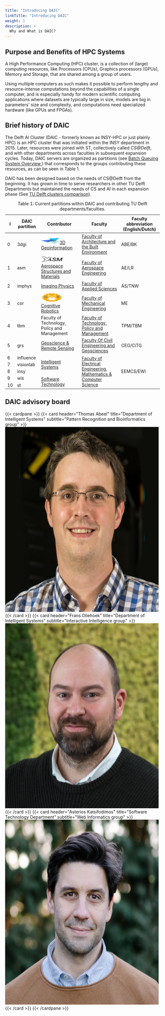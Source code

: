 ```yaml
---
title: "Introducing DAIC"
linkTitle: "Introducing DAIC"
weight: 1
description: >
  Why and What is DAIC?
---
```


## Purpose and Benefits of HPC Systems

A High Performance Computing (HPC) cluster, is a collection of (large) computing resources, like Processors (CPUs), Graphics processors (GPUs), Memory and Storage, that are shared among a group of users.

Using multiple computers as such makes it possible to perform lengthy and resource-intense computations beyond the capabilities of a single computer, and is especially handy for modern scientific computing applications where datasets are typically large in size, models are big in parameters' size and complexity, and computations need specialized hardware (like GPUs and FPGAs). 



## Brief history of DAIC

The Delft AI Cluster (DAIC - formerly known as INSY-HPC or just plainly HPC) is an HPC cluster that was initiated within the INSY department in 2015. Later, resources were joined with ST, collectively called _CS@Delft_, and with other departments across faculties in subsequent expansion cycles. Today, DAIC servers are organized as partitions (see [Batch Queuing System Overview ](../job_submissions/#batch-queuing-system-overview)) that corresponds to the groups contributing these resources, as can be seen in Table 1.

 DAIC has been designed based on the needs of CS@Delft from the beginning. It has grown in time to serve researchers in other TU Delft Departments but maintained the needs of CS and AI in each expansion phase (See [TU Delft clusters comparison](../../tud_clusters/)).



<table>
<caption> Table 1: Current partitions within DAIC and contributing TU Delft departments/faculties.
</caption>
<thead>
  <tr>
    <th>I</th>
    <th>DAIC partition</th>
    <th>Contributor</th>
    <th>Faculty</th>
    <th>Faculty abbreviation (English/Dutch)</th>
  </tr>
</thead>
<tbody>
  <tr>
    <td>0</td>
    <td>3dgi</td>
    <td><a href="https://3d.bk.tudelft.nl/"><img src="logo_3dgi.png" height=20 width=60/>3D Geoinformation</a></td>
    <td><a href="https://www.tudelft.nl/en/architecture-and-the-built-environment">  Faculty of Architecture and the Built Environment</a></td>
    <td>ABE/BK</td>
  </tr>
  <tr>
    <td>1</td>
    <td>asm</td>
    <td> <a href="https://www.tudelft.nl/en/ae/organisation/departments/aerospace-structures-and-materials"> <img src="logo_asm.png" height=20 width=70/> Aerospace Structures and Materials</a></td>
    <td><a href="https://www.tudelft.nl/en/ae">Faculty of Aerospace Engineering</a></td>
    <td>AE/LR</td>
  </tr>
  <tr>
    <td>2</td>
    <td>imphys</td>
    <td><a href="https://www.tudelft.nl/en/faculty-of-applied-sciences/about-faculty/departments/imphys">Imaging Physics</a></td>
    <td><a href="https://www.tudelft.nl/en/faculty-of-applied-sciences">Faculty of Applied Sciences</a></td>
    <td>AS/TNW</td>
  </tr>
  <tr>
    <td>3</td>
    <td>cor</td>
    <td><a href="https://www.tudelft.nl/me/over/afdelingen/cognitive-robotics-cor"><img src="logo_cor.png" height=30 width=70/>Cognitive Robotics</a></td>
    <td><a href="Mechanical Engineering">Faculty of Mechanical Engineering</a></td>
    <td>ME</td>
  </tr>
  <tr>
    <td>4</td>
    <td>tbm</td>
    <td>Faculty of Technology, Policy and Management </td>
    <td><a href="https://www.tudelft.nl/en/tpm">Faculty of Technology, Policy and Management</a></td>
    <td>TPM/TBM</td>
  </tr>
  <tr>
    <td>5</td>
    <td>grs</td>
    <td><a href="https://www.tudelft.nl/citg/over-faculteit/afdelingen/geoscience-remote-sensing">Geoscience &amp; Remote Sensing</a></td>
    <td><a href="https://www.tudelft.nl/en/ceg">Faculty Of Civil Engineering and Geosciences</a></td>
    <td>CEG/CiTG</td>
  </tr>
  <tr>
    <td>6</td>
    <td>influence</td>
    <td rowspan="3"><a href="https://www.tudelft.nl/en/eemcs/the-faculty/departments/intelligent-systems">Intelligent Systems</a></td>
    <td rowspan="5"><a href="https://www.tudelft.nl/en/eemcs">Faculty of Electrical Engineering, Mathematics &amp; Computer Science</a></td>
    <td rowspan="5">EEMCS/EWI</td>
  </tr>
  <tr>
    <td>7</td>
    <td>visionlab</td>
  </tr>
  <tr>
    <td>8</td>
    <td>insy</td>
  </tr>
  <tr>
    <td>9</td>
    <td>wis</td>
    <td rowspan="2"><a href="https://www.tudelft.nl/ewi/over-de-faculteit/afdelingen/software-technology">Software Technology</a></td>
  </tr>
  <tr>
    <td>10</td>
    <td>st</td>
  </tr>
</tbody>
</table>


## DAIC advisory board

{{< cardpane >}}
  {{< card header="Thomas Abeel" title="Department of Intelligent Systems" subtitle="Pattern Recognition and Bioinformatics group"  >}}
  <img src="thomas.abeel.png" alt="Thomas Abeel" width="500" height="600">
  {{< /card >}}
  {{< card header="Frans Oliehoek" title="Department of Intelligent Systems" subtitle="Interactive Intelligence group"  >}}
  <img src="frans.oliehoek.png" alt="Frans Oliehoek" width="500" height="600">
  {{< /card >}}
  {{< card header="Asterios Katsifodimos" title="Software Technology Department" subtitle="Web Informatics group"  >}}
  <img src="asterios.katsifodimos.png" alt="Asterios Katsifodimos" width="500" height="600">
  {{< /card >}}
{{< /cardpane >}}
